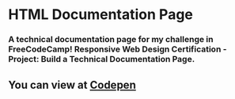 # HTML Documentation Page
### A technical documentation page for my challenge in FreeCodeCamp! Responsive Web Design Certification - Project: Build a Technical Documentation Page.
## You can view at [Codepen](https://codepen.io/cube1774/pen/YzeaMoX)

